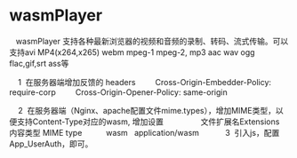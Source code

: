 # wasmPlayer
 
   wasmPlayer 支持各种最新浏览器的视频和音频的录制、转码、流式传输。可以支持avi MP4(x264,x265) webm mpeg-1 mpeg-2, mp3 aac wav ogg flac,gif,srt ass等

    1  在服务器端增加反馈的 headers 
       Cross-Origin-Embedder-Policy: require-corp 
       Cross-Origin-Opener-Policy: same-origin 

    2  在服务器端（Nginx、apache配置文件mime.types），增加MIME类型，以便支持Content-Type对应的wasm, 增加设置      
          文件扩展名Extensions   内容类型 MIME type
          wasm   application/wasm
      
    3  引入js，配置App_UserAuth，即可。

  
